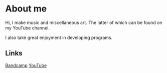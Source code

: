 # About me

Hi, I make music and miscellaneous art. The latter of which can be found on my YouTube channel.

I also take great enjoyment in developing programs.

## Links

[Bandcamp](https://forty1thousand.bandcamp.com/) [YouTube](https://www.youtube.com/channel/UCQNxztFijNcsjFxw9_LCl2Q/about)
